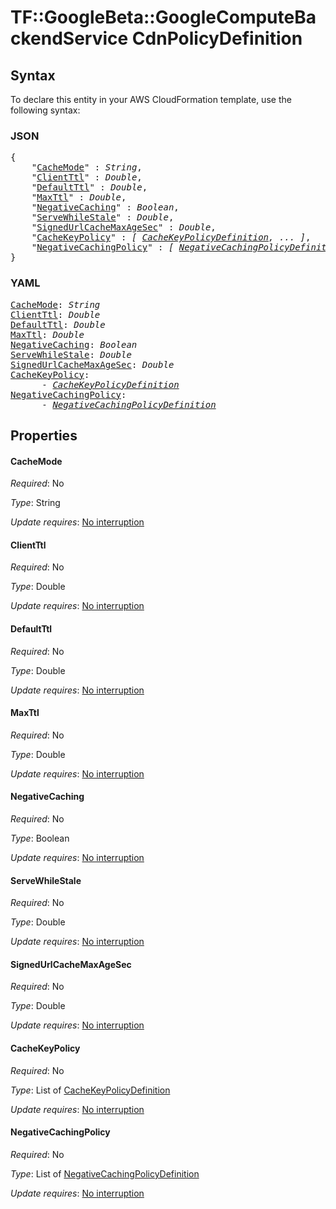 # TF::GoogleBeta::GoogleComputeBackendService CdnPolicyDefinition

## Syntax

To declare this entity in your AWS CloudFormation template, use the following syntax:

### JSON

<pre>
{
    "<a href="#cachemode" title="CacheMode">CacheMode</a>" : <i>String</i>,
    "<a href="#clientttl" title="ClientTtl">ClientTtl</a>" : <i>Double</i>,
    "<a href="#defaultttl" title="DefaultTtl">DefaultTtl</a>" : <i>Double</i>,
    "<a href="#maxttl" title="MaxTtl">MaxTtl</a>" : <i>Double</i>,
    "<a href="#negativecaching" title="NegativeCaching">NegativeCaching</a>" : <i>Boolean</i>,
    "<a href="#servewhilestale" title="ServeWhileStale">ServeWhileStale</a>" : <i>Double</i>,
    "<a href="#signedurlcachemaxagesec" title="SignedUrlCacheMaxAgeSec">SignedUrlCacheMaxAgeSec</a>" : <i>Double</i>,
    "<a href="#cachekeypolicy" title="CacheKeyPolicy">CacheKeyPolicy</a>" : <i>[ <a href="cachekeypolicydefinition.md">CacheKeyPolicyDefinition</a>, ... ]</i>,
    "<a href="#negativecachingpolicy" title="NegativeCachingPolicy">NegativeCachingPolicy</a>" : <i>[ <a href="negativecachingpolicydefinition.md">NegativeCachingPolicyDefinition</a>, ... ]</i>
}
</pre>

### YAML

<pre>
<a href="#cachemode" title="CacheMode">CacheMode</a>: <i>String</i>
<a href="#clientttl" title="ClientTtl">ClientTtl</a>: <i>Double</i>
<a href="#defaultttl" title="DefaultTtl">DefaultTtl</a>: <i>Double</i>
<a href="#maxttl" title="MaxTtl">MaxTtl</a>: <i>Double</i>
<a href="#negativecaching" title="NegativeCaching">NegativeCaching</a>: <i>Boolean</i>
<a href="#servewhilestale" title="ServeWhileStale">ServeWhileStale</a>: <i>Double</i>
<a href="#signedurlcachemaxagesec" title="SignedUrlCacheMaxAgeSec">SignedUrlCacheMaxAgeSec</a>: <i>Double</i>
<a href="#cachekeypolicy" title="CacheKeyPolicy">CacheKeyPolicy</a>: <i>
      - <a href="cachekeypolicydefinition.md">CacheKeyPolicyDefinition</a></i>
<a href="#negativecachingpolicy" title="NegativeCachingPolicy">NegativeCachingPolicy</a>: <i>
      - <a href="negativecachingpolicydefinition.md">NegativeCachingPolicyDefinition</a></i>
</pre>

## Properties

#### CacheMode

_Required_: No

_Type_: String

_Update requires_: [No interruption](https://docs.aws.amazon.com/AWSCloudFormation/latest/UserGuide/using-cfn-updating-stacks-update-behaviors.html#update-no-interrupt)

#### ClientTtl

_Required_: No

_Type_: Double

_Update requires_: [No interruption](https://docs.aws.amazon.com/AWSCloudFormation/latest/UserGuide/using-cfn-updating-stacks-update-behaviors.html#update-no-interrupt)

#### DefaultTtl

_Required_: No

_Type_: Double

_Update requires_: [No interruption](https://docs.aws.amazon.com/AWSCloudFormation/latest/UserGuide/using-cfn-updating-stacks-update-behaviors.html#update-no-interrupt)

#### MaxTtl

_Required_: No

_Type_: Double

_Update requires_: [No interruption](https://docs.aws.amazon.com/AWSCloudFormation/latest/UserGuide/using-cfn-updating-stacks-update-behaviors.html#update-no-interrupt)

#### NegativeCaching

_Required_: No

_Type_: Boolean

_Update requires_: [No interruption](https://docs.aws.amazon.com/AWSCloudFormation/latest/UserGuide/using-cfn-updating-stacks-update-behaviors.html#update-no-interrupt)

#### ServeWhileStale

_Required_: No

_Type_: Double

_Update requires_: [No interruption](https://docs.aws.amazon.com/AWSCloudFormation/latest/UserGuide/using-cfn-updating-stacks-update-behaviors.html#update-no-interrupt)

#### SignedUrlCacheMaxAgeSec

_Required_: No

_Type_: Double

_Update requires_: [No interruption](https://docs.aws.amazon.com/AWSCloudFormation/latest/UserGuide/using-cfn-updating-stacks-update-behaviors.html#update-no-interrupt)

#### CacheKeyPolicy

_Required_: No

_Type_: List of <a href="cachekeypolicydefinition.md">CacheKeyPolicyDefinition</a>

_Update requires_: [No interruption](https://docs.aws.amazon.com/AWSCloudFormation/latest/UserGuide/using-cfn-updating-stacks-update-behaviors.html#update-no-interrupt)

#### NegativeCachingPolicy

_Required_: No

_Type_: List of <a href="negativecachingpolicydefinition.md">NegativeCachingPolicyDefinition</a>

_Update requires_: [No interruption](https://docs.aws.amazon.com/AWSCloudFormation/latest/UserGuide/using-cfn-updating-stacks-update-behaviors.html#update-no-interrupt)


